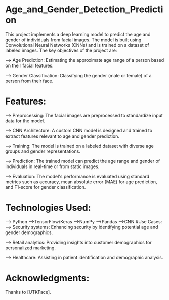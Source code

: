 # Age_and_Gender_Detection_Prediction
This project implements a deep learning model to predict the age and gender of individuals from facial images. The model is built using Convolutional Neural Networks (CNNs) and is trained on a dataset of labeled images. The key objectives of the project are:

--> Age Prediction: Estimating the approximate age range of a person based on their facial features.

--> Gender Classification: Classifying the gender (male or female) of a person from their face.
# Features:
--> Preprocessing: The facial images are preprocessed to standardize input data for the model.

--> CNN Architecture: A custom CNN model is designed and trained to extract features relevant to age and gender prediction.

--> Training: The model is trained on a labeled dataset with diverse age groups and gender representations.

--> Prediction: The trained model can predict the age range and gender of individuals in real-time or from static images.

--> Evaluation: The model's performance is evaluated using standard metrics such as accuracy, mean absolute error (MAE) for age prediction, and F1-score for gender classification.
# Technologies Used:
--> Python
-->TensorFlow/Keras
-->NumPy
-->Pandas
-->CNN
#Use Cases:
--> Security systems: Enhancing security by identifying potential age and gender demographics.

--> Retail analytics: Providing insights into customer demographics for personalized marketing.

--> Healthcare: Assisting in patient identification and demographic analysis.
# Acknowledgments:
Thanks to [UTKFace].

